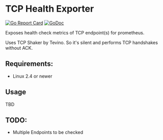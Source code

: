 # TCP Health Exporter
[![Go Report Card](https://goreportcard.com/badge/github.com/xeonel2/tcp_health_exporter)](https://goreportcard.com/report/github.com/xeonel2/tcp_health_exporter)
[![GoDoc](https://godoc.org/github.com/xeonel2/tcp_health_exporter?status.svg)](https://godoc.org/github.com/xeonel2/tcp_health_exporter)

Exposes health check metrics of TCP endpoint(s) for prometheus. 

Uses TCP Shaker by Tevino. So it's silent and performs TCP handshakes without ACK.


## Requirements:
- Linux 2.4 or newer

## Usage
TBD

## TODO:

- Multiple Endpoints to be checked
